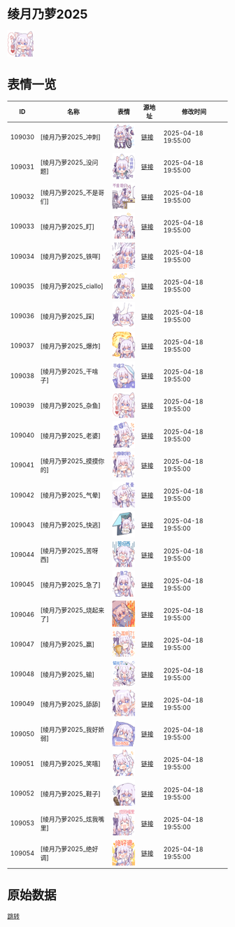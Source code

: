 # 绫月乃萝2025

<img src="./cover.png" height="60" alt="cover" />

# 表情一览

|ID|名称|表情|源地址|修改时间|
|----|----|----|----|----|
|109030|[绫月乃萝2025_冲刺]|<img src="./pic/109030_%5B绫月乃萝2025_冲刺%5D.png" height="60" alt="冲刺"/>|[链接](https://i0.hdslb.com/bfs/garb/6a06b582019a6487f97d69e4680e5682efc9d73e.png)|2025-04-18 19:55:00|
|109031|[绫月乃萝2025_没问题]|<img src="./pic/109031_%5B绫月乃萝2025_没问题%5D.png" height="60" alt="没问题"/>|[链接](https://i0.hdslb.com/bfs/garb/3dd8ea65ce0146183926188cea34d990ce9002dc.png)|2025-04-18 19:55:00|
|109032|[绫月乃萝2025_不是哥们]|<img src="./pic/109032_%5B绫月乃萝2025_不是哥们%5D.png" height="60" alt="不是哥们"/>|[链接](https://i0.hdslb.com/bfs/garb/7bf7f46d10f176ef758aeb4454771e9c5db79810.png)|2025-04-18 19:55:00|
|109033|[绫月乃萝2025_盯]|<img src="./pic/109033_%5B绫月乃萝2025_盯%5D.png" height="60" alt="盯"/>|[链接](https://i0.hdslb.com/bfs/garb/71d71603c5c71a0e1195019f543f8d9334ba4eb7.png)|2025-04-18 19:55:00|
|109034|[绫月乃萝2025_铁咩]|<img src="./pic/109034_%5B绫月乃萝2025_铁咩%5D.png" height="60" alt="铁咩"/>|[链接](https://i0.hdslb.com/bfs/garb/9679e61eb3e1fa2a7a4e3e5e97a14dc5f393d172.png)|2025-04-18 19:55:00|
|109035|[绫月乃萝2025_ciallo]|<img src="./pic/109035_%5B绫月乃萝2025_ciallo%5D.png" height="60" alt="ciallo"/>|[链接](https://i0.hdslb.com/bfs/garb/2521e94aacf0bcb49b2ba6a795fedfda0eb0c841.png)|2025-04-18 19:55:00|
|109036|[绫月乃萝2025_踩]|<img src="./pic/109036_%5B绫月乃萝2025_踩%5D.png" height="60" alt="踩"/>|[链接](https://i0.hdslb.com/bfs/garb/9fa37e01a149e13e8f092e8c14a60c91204daf70.png)|2025-04-18 19:55:00|
|109037|[绫月乃萝2025_爆炸]|<img src="./pic/109037_%5B绫月乃萝2025_爆炸%5D.png" height="60" alt="爆炸"/>|[链接](https://i0.hdslb.com/bfs/garb/ee8f83c55faa6e956965e1beff93e3d5e6afb84a.png)|2025-04-18 19:55:00|
|109038|[绫月乃萝2025_干啥子]|<img src="./pic/109038_%5B绫月乃萝2025_干啥子%5D.png" height="60" alt="干啥子"/>|[链接](https://i0.hdslb.com/bfs/garb/dd2574e2be06c9dffb0d0654df78ec8a9d6a2a19.png)|2025-04-18 19:55:00|
|109039|[绫月乃萝2025_杂鱼]|<img src="./pic/109039_%5B绫月乃萝2025_杂鱼%5D.png" height="60" alt="杂鱼"/>|[链接](https://i0.hdslb.com/bfs/garb/ff8777d5d32bbb77269b271298b07e72357b99c2.png)|2025-04-18 19:55:00|
|109040|[绫月乃萝2025_老婆]|<img src="./pic/109040_%5B绫月乃萝2025_老婆%5D.png" height="60" alt="老婆"/>|[链接](https://i0.hdslb.com/bfs/garb/580883a49334574933eb6414be9e9f662101b61d.png)|2025-04-18 19:55:00|
|109041|[绫月乃萝2025_摸摸你的]|<img src="./pic/109041_%5B绫月乃萝2025_摸摸你的%5D.png" height="60" alt="摸摸你的"/>|[链接](https://i0.hdslb.com/bfs/garb/6bc1f6517308168e81852926f67a2fc20bb1113a.png)|2025-04-18 19:55:00|
|109042|[绫月乃萝2025_气晕]|<img src="./pic/109042_%5B绫月乃萝2025_气晕%5D.png" height="60" alt="气晕"/>|[链接](https://i0.hdslb.com/bfs/garb/9c102f6c8904191137c4b80657abfa7d67d2a512.png)|2025-04-18 19:55:00|
|109043|[绫月乃萝2025_快逃]|<img src="./pic/109043_%5B绫月乃萝2025_快逃%5D.png" height="60" alt="快逃"/>|[链接](https://i0.hdslb.com/bfs/garb/286a83c1f5be92f49d16668e607780a6cfc90980.png)|2025-04-18 19:55:00|
|109044|[绫月乃萝2025_苦呀西]|<img src="./pic/109044_%5B绫月乃萝2025_苦呀西%5D.png" height="60" alt="苦呀西"/>|[链接](https://i0.hdslb.com/bfs/garb/4ee920e8b64dee2cc5a86efddbd45879eeb19870.png)|2025-04-18 19:55:00|
|109045|[绫月乃萝2025_急了]|<img src="./pic/109045_%5B绫月乃萝2025_急了%5D.png" height="60" alt="急了"/>|[链接](https://i0.hdslb.com/bfs/garb/bb9f4097c26ea424a610df68e26efb734c2d7dfa.png)|2025-04-18 19:55:00|
|109046|[绫月乃萝2025_烧起来了]|<img src="./pic/109046_%5B绫月乃萝2025_烧起来了%5D.png" height="60" alt="烧起来了"/>|[链接](https://i0.hdslb.com/bfs/garb/2d046633596539105a1af1afb3dafaed7aeb9fe5.png)|2025-04-18 19:55:00|
|109047|[绫月乃萝2025_赢]|<img src="./pic/109047_%5B绫月乃萝2025_赢%5D.png" height="60" alt="赢"/>|[链接](https://i0.hdslb.com/bfs/garb/5adcf869298873b5535f6139f7b3337c83dfb02c.png)|2025-04-18 19:55:00|
|109048|[绫月乃萝2025_输]|<img src="./pic/109048_%5B绫月乃萝2025_输%5D.png" height="60" alt="输"/>|[链接](https://i0.hdslb.com/bfs/garb/243b839dbb71784fd08a7308e3dec9c26fd9668c.png)|2025-04-18 19:55:00|
|109049|[绫月乃萝2025_舔舔]|<img src="./pic/109049_%5B绫月乃萝2025_舔舔%5D.png" height="60" alt="舔舔"/>|[链接](https://i0.hdslb.com/bfs/garb/7d54caf8e47688076a30284c259d462ce8da3d7a.png)|2025-04-18 19:55:00|
|109050|[绫月乃萝2025_我好娇弱]|<img src="./pic/109050_%5B绫月乃萝2025_我好娇弱%5D.png" height="60" alt="我好娇弱"/>|[链接](https://i0.hdslb.com/bfs/garb/e72383cc6f86368bcc32fbc26bd4c8adb0a270e3.png)|2025-04-18 19:55:00|
|109051|[绫月乃萝2025_笑嘻]|<img src="./pic/109051_%5B绫月乃萝2025_笑嘻%5D.png" height="60" alt="笑嘻"/>|[链接](https://i0.hdslb.com/bfs/garb/7cc9088a2ac16181433d7384222a5939bed0731e.png)|2025-04-18 19:55:00|
|109052|[绫月乃萝2025_鞋子]|<img src="./pic/109052_%5B绫月乃萝2025_鞋子%5D.png" height="60" alt="鞋子"/>|[链接](https://i0.hdslb.com/bfs/garb/9908712f06abd97555e7b9e6ff149e3a55562eb2.png)|2025-04-18 19:55:00|
|109053|[绫月乃萝2025_炫我嘴里]|<img src="./pic/109053_%5B绫月乃萝2025_炫我嘴里%5D.png" height="60" alt="炫我嘴里"/>|[链接](https://i0.hdslb.com/bfs/garb/82473aa8339d38febb095d3663b30c82ed0a3ad8.png)|2025-04-18 19:55:00|
|109054|[绫月乃萝2025_绝好调]|<img src="./pic/109054_%5B绫月乃萝2025_绝好调%5D.png" height="60" alt="绝好调"/>|[链接](https://i0.hdslb.com/bfs/garb/6fbbd8a2cf46bc4a238fdae008349efbadafce6c.png)|2025-04-18 19:55:00|

# 原始数据

[跳转](./raw.json)

